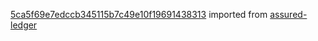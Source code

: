 [5ca5f69e7edccb345115b7c49e10f19691438313](https://github.com/insolar/assured-ledger/commit/5ca5f69e7edccb345115b7c49e10f19691438313) imported from [assured-ledger](https://github.com/insolar/assured-ledger)
